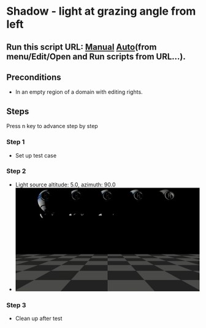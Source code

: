 # Shadow - light at grazing angle from left
## Run this script URL: [Manual](./test.js?raw=true)   [Auto](./testAuto.js?raw=true)(from menu/Edit/Open and Run scripts from URL...).

## Preconditions
- In an empty region of a domain with editing rights.

## Steps
Press n key to advance step by step

### Step 1
- Set up test case
### Step 2
- Light source altitude: 5.0, azimuth: 90.0
- ![](./ExpectedImage_00000.png)
### Step 3
- Clean up after test
